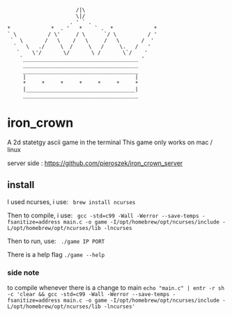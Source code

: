 ```
                      /|\
                      \|/
                    . ' ` .
*             *  . '   *    ` .  *             *
` \          / \'     / \      `/ \          / '
 `  \       /   \    /   \     /   \       /  '
  `   \   ./     \  /     \   /     \.   /   '
   `    \'/       \/       \ /       \`/    '
    `_____________________________________ '
     _____________________________________
     _____________________________________
     |                                   |
     *     *     *     *     *     *     *
     |___________________________________|
     _____________________________________
```

# iron_crown
A 2d statetgy ascii game in the terminal
This game only works on mac / linux 

server side : https://github.com/pieroszek/iron_crown_server

## install 
I used ncurses, i use:
``  brew install ncurses  ``

Then to compile, i use:
``  gcc -std=c99 -Wall -Werror --save-temps -fsanitize=address main.c -o game -I/opt/homebrew/opt/ncurses/include -L/opt/homebrew/opt/ncurses/lib -lncurses  ``

Then to run, use: 
``  ./game IP PORT ``

There is a help flag
`` ./game --help ``


### side note 

to compile whenever there is a change to main
`` echo "main.c" | entr -r sh -c 'clear && gcc -std=c99 -Wall -Werror --save-temps -fsanitize=address main.c -o game -I/opt/homebrew/opt/ncurses/include -L/opt/homebrew/opt/ncurses/lib -lncurses'  ``
